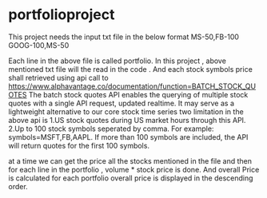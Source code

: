 # portfolioproject
This project needs the input txt file in the below format
 MS-50,FB-100
 GOOG-100,MS-50
 
 Each line in the above file is called portfolio.
 In this project , above mentioned txt file will the read in the code . And each stock symbols price shall retrieved using api call to
 https://www.alphavantage.co/documentation/function=BATCH_STOCK_QUOTES
 The batch stock quotes API enables the querying of multiple stock quotes with a single API request, updated realtime. It may serve as a lightweight alternative to our core stock time series
 two limitation in the above api is 
  1.US stock quotes during US market hours through this API.
  2.Up to 100 stock symbols seperated by comma. For example: symbols=MSFT,FB,AAPL. If more than 100 symbols are included, the API will return quotes for the first 100 symbols.
  
 at a time we can get the price all the stocks mentioned in the file and then for each line in the portfolio , volume * stock price is done.
 And overall Price is calculated for each portfolio
 overall price is displayed in the descending order.
 
